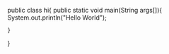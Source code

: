 public class hi{
    public static void main(String args[]){
        System.out.println("Hello World");

    }
}

